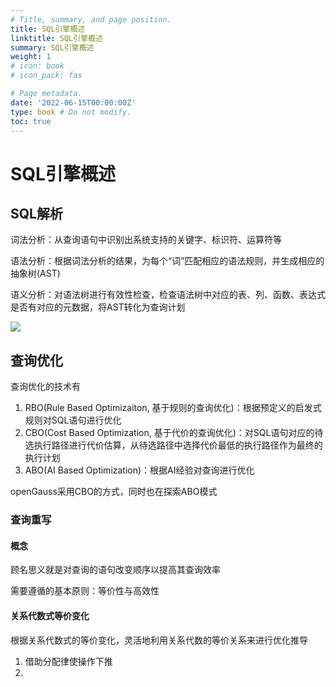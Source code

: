```yaml
---
# Title, summary, and page position.
title: SQL引擎概述 
linktitle: SQL引擎概述
summary: SQL引擎概述
weight: 1
# icon: book
# icon_pack: fas

# Page metadata.
date: '2022-06-15T00:00:00Z'
type: book # Do not modify.
toc: true
---
```


# SQL引擎概述

## SQL解析

词法分析：从查询语句中识别出系统支持的关键字、标识符、运算符等

语法分析：根据词法分析的结果，为每个“词”匹配相应的语法规则，并生成相应的抽象树(AST)

语义分析：对语法树进行有效性检查，检查语法树中对应的表、列、函数、表达式是否有对应的元数据，将AST转化为查询计划

![](https://cdn.attack204.com/iShot2022-06-15_12.42.10.png)


## 查询优化

查询优化的技术有

1. RBO(Rule Based Optimizaiton, 基于规则的查询优化)：根据预定义的启发式规则对SQL语句进行优化
2. CBO(Cost Based Optimization, 基于代价的查询优化)：对SQL语句对应的待选执行路径进行代价估算，从待选路径中选择代价最低的执行路径作为最终的执行计划
3. ABO(AI Based Optimization)：根据AI经验对查询进行优化

openGauss采用CBO的方式，同时也在探索ABO模式

### 查询重写

#### 概念

顾名思义就是对查询的语句改变顺序以提高其查询效率

需要遵循的基本原则：等价性与高效性

#### 关系代数式等价变化

根据关系代数式的等价变化，灵活地利用关系代数的等价关系来进行优化推导

1. 借助分配律使操作下推
2. 

